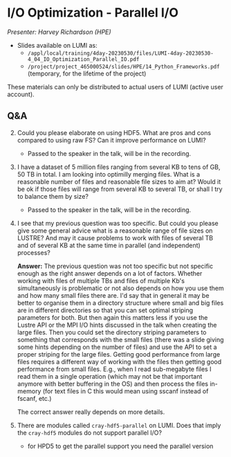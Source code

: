 # I/O Optimization - Parallel I/O

*Presenter: Harvey Richardson (HPE)*

-   Slides available on LUMI as:
    -   `/appl/local/training/4day-20230530/files/LUMI-4day-20230530-4_04_IO_Optimization_Parallel_IO.pdf`
    -   `/project/project_465000524/slides/HPE/14_Python_Frameworks.pdf` (temporary, for the lifetime of the project)

These materials can only be distributed to actual users of LUMI (active user account).


## Q&A

2. Could you please elaborate on using HDF5. What are pros and cons compared to using raw FS? Can it improve performance on LUMI?

    - Passed to the speaker in the talk, will be in the recording.

3. I have a dataset of 5 million files ranging from several KB to tens of GB, 50 TB in total. I am looking into optimilly merging files. What is a reasonable number of files and reasonable file sizes to aim at? Would it be ok if those files will range from several KB to several TB, or shall I try to balance them by size?

    -   Passed to the speaker in the talk, will be in the recording.

4. I see that my previous question was too specific. But could you please give some general advice what is a reasonable range of file sizes on LUSTRE? And may it cause problems to work with files of several TB and of several KB at the same time in parallel (and independent) processes?

    **Answer:** The previous question was not too specific but not specific enough as the right answer depends on a lot of factors. Whether working with files of multiple TBs and files of multiple Kb's simultaneously is problematic or not also depends on how you use them and how many small files there are. I'd say that in general it may be better to organise them in a directory structure where small and big files are in different directories so that you can set optimal striping parameters for both. But then again this matters less if you use the Lustre API or the MPI I/O hints discussed in the talk when creating the large files. Then you could set the directory striping parameters to something that corresponds with the small files (there was a slide giving some hints depending on the number of files) and use the API to set a proper striping for the large files. Getting good performance from large files requires a different way of working with the files then getting good performance from small files. E.g., when I read sub-megabyte files I read them in a single operation (which may not be that important anymore with better buffering in the OS) and then process the files in-memory (for text files in C this would mean using sscanf instead of fscanf, etc.)
    
    The correct answer really depends on more details.

    
5. There are modules called `cray-hdf5-parallel` on LUMI. Does that imply the `cray-hdf5` modules do not support parallel I/O?
    - for HPD5 to get the parallel support you need the parallel version



